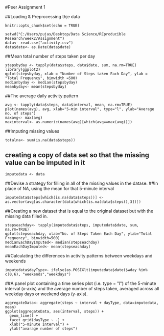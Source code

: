 #Peer Assignment 1

##Loading & Preprocessing thje data

```{r setup, include=TRUE}
knitr::opts_chunk$set(echo = TRUE)
```



```{r}
setwd("C:/Users/pujas/Desktop/Data Science/REproducible Research/week2/Assignment")
data<- read.csv("activity.csv")
data$date<- as.Date(data$date)
```

##Mean total number of steps taken per day
```{r}
stepsbyday <- tapply(data$steps, data$date, sum, na.rm=TRUE)
library(ggplot2)
qplot(stepsbyday, xlab = "Number of Steps taken Each Day", ylab = "Total Frequency", binwidth =500)
medianbyday <- median(stepsbyday)
meanbyday<- mean(stepsbyday)
```

##The average daily activity pattern
```{r}
avg <- tapply(data$steps, data$interval, mean, na.rm=TRUE)
plot(names(avg), avg, xlab="5-min interval", type="l", ylab="Average no. of steps")
maxavg<- max(avg)
maxinterval<- as.numeric(names(avg)[which(avg==max(avg))])
```

##Imputing missing values
```{r}
totalna<- sum(is.na(data$steps))
```

## creating a copy of data set so that the missing value can be imputed in it
```{r}
imputedata <- data
```

##Devise a strategy for filling in all of the missing values in the datase.
##In place of NA, using the mean for that 5-minute interval
```{r}
imputedata$steps[which(is.na(data$steps))] <- as.vector(avg[as.character(data[which(is.na(data$steps)),3])])
```

##Creating a new dataset that is equal to the original dataset but with the missing data filled in.
```{r}
stepseachday<- tapply(imputedata$steps, imputedata$date, sum, na.rm=TRUE)
qplot(stepseachday, xlab="No. of Steps Taken Each Day", ylab="Total Frequency", binwidth=500)
medianEachDayImputed<- median(stepseachday)
meanEachDayImputed<- mean(stepseachday)
```

##Calculating the differences in activity patterns between weekdays and weekends
```{r}
imputedata$dayType<- ifelse(as.POSIXlt(imputedata$date)$wday %in% c(0,6), "weekends","weekdays")
```

##A panel plot containing a time series plot (i.e. type = "l") of the 5-minute interval (x-axis) and the average number of steps taken, averaged across all weekday days or weekend days (y-axis).
```{r}
aggregateData<- aggregate(steps ~ interval + dayType, data=imputedata, mean)
ggplot(aggregateData, aes(interval, steps)) + 
  geom_line() + 
  facet_grid(dayType ~ .) +
  xlab("5-minute interval") + 
  ylab("avarage number of steps")
```

